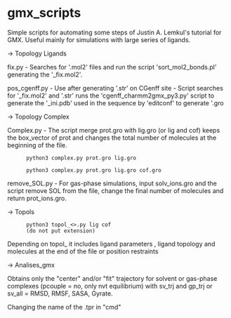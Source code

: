# gmx_scripts
Simple scripts for automating some steps of Justin A. Lemkul's tutorial for GMX. Useful mainly for simulations with large series of ligands.

-> Topology Ligands

fix.py - Searches for '.mol2' files and run the script 'sort_mol2_bonds.pl' generating the '_fix.mol2'.

pos_cgenff.py - Use after generating '.str' on CGenff site - Script searches for '_fix.mol2' and '.str' runs the 'cgenff_charmm2gmx_py3.py' script to generate the '_ini.pdb' used in the sequence by 'editconf' to generate '.gro


-> Topology Complex 

Complex.py - The script merge prot.gro with lig.gro (or lig and cof) keeps the box_vector of prot and changes the total number of molecules at the beginning of the file.

          python3 complex.py prot.gro lig.gro

          python3 complex.py prot.gro lig.gro cof.gro

remove_SOL.py - For gas-phase simulations, input solv_ions.gro and the script remove SOL from the file, change the final number of molecules and return prot_ions.gro.


-> Topols

          python3 topol_<>.py lig cof
          (do not put extension)

Depending on topol_ it includes ligand parameters , ligand topology and molecules at the end of the file or position restraints 

-> Analises_gmx

Obtains only the "center" and/or "fit" trajectory for solvent or gas-phase complexes (pcouple = no, only nvt equilibrium) with sv_trj and gp_trj or sv_all = RMSD, RMSF, SASA, Gyrate.

Changing the name of the .tpr in "cmd"
